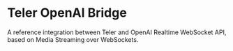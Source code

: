# Teler OpenAI Bridge

A reference integration between Teler and OpenAI Realtime WebSocket API, based on Media Streaming over WebSockets.
